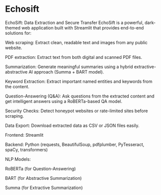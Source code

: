 # Echosift
EchoSift: Data Extraction and Secure Transfer
EchoSift is a powerful, dark-themed web application built with Streamlit that provides end-to-end solutions for:

Web scraping: Extract clean, readable text and images from any public website.

PDF extraction: Extract text from both digital and scanned PDF files.

Summarization: Generate meaningful summaries using a hybrid extractive-abstractive AI approach (Summa + BART model).

Keyword Extraction: Extract important named entities and keywords from the content.

Question-Answering (Q&A): Ask questions from the extracted content and get intelligent answers using a RoBERTa-based QA model.

Security Checks: Detect honeypot websites or rate-limited sites before scraping.

Data Export: Download extracted data as CSV or JSON files easily.

Frontend: Streamlit

Backend: Python (requests, BeautifulSoup, pdfplumber, PyTesseract, spaCy, transformers)

NLP Models:

RoBERTa (for Question-Answering)

BART (for Abstractive Summarization)

Summa (for Extractive Summarization)
